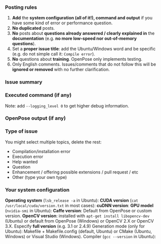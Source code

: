 ### Posting rules
1. **Add** the **system configuration (all of it!), command and output** if you have some kind of error or performance question.
2. **No duplicated** posts.
3. **No** posts about **questions already answered / clearly explained in** the **documentation** (e.g. **no more low-speed nor out-of-memory questions**).
4. Set a **proper issue title**: add the Ubuntu/Windows word and be specific (e.g. do not simple call it: `Compile error`).
5. **No** questions about **training**. OpenPose only implements testing.
6. Only English comments.
Issues/comments that do not follow this will be **ignored or removed** with no further clarification.



### Issue summary



### Executed command (if any)
Note: add `--logging_level 0` to get higher debug information.



### OpenPose output (if any)



### Type of issue
You might select multiple topics, delete the rest:
- Compilation/installation error
- Execution error
- Help wanted
- Question
- Enhancement / offering possible extensions / pull request / etc
- Other (type your own type)



### Your system configuration
**Operating system** (`lsb_release -a` in Ubuntu):
**CUDA version** (`cat /usr/local/cuda/version.txt` in most cases):
**cuDNN version**:
**GPU model** (`nvidia-smi` in Ubuntu):
**Caffe version**: Default from OpenPose or custom version.
**OpenCV version**: installed with `apt-get install libopencv-dev` (Ubuntu) or default from OpenPose (Windows) or OpenCV 2.X or OpenCV 3.X. Especify **full version** (e.g. 3.1 or 2.4.9)
Generation mode (only for Ubuntu): Makefile + Makefile.config (default, Ubuntu) or CMake (Ubuntu, Windows) or Visual Studio (Windows).
Compiler (`gcc --version` in Ubuntu):

